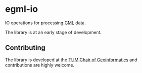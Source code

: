 # egml-io

IO operations for processing [GML](https://www.ogc.org/standards/gml/) data.

The library is at an early stage of development.

## Contributing

The library is developed at the [TUM Chair of Geoinformatics](https://github.com/tum-gis) and contributions are highly welcome.

